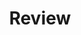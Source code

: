 ---
title: "Review"
paginate:
  limit: false
  category: "Review"
permalink: "/category/review/"
layout: category-list
---